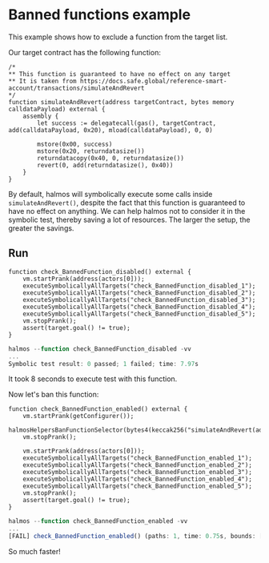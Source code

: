 # Banned functions example
This example shows how to exclude a function from the target list.

Our target contract has the following function:
```solidity
/* 
** This function is guaranteed to have no effect on any target
** It is taken from https://docs.safe.global/reference-smart-account/transactions/simulateAndRevert
*/
function simulateAndRevert(address targetContract, bytes memory calldataPayload) external {
    assembly {
        let success := delegatecall(gas(), targetContract, add(calldataPayload, 0x20), mload(calldataPayload), 0, 0)

        mstore(0x00, success)
        mstore(0x20, returndatasize())
        returndatacopy(0x40, 0, returndatasize())
        revert(0, add(returndatasize(), 0x40))
    }
}
```
By default, halmos will symbolically execute some calls inside `simulateAndRevert()`, despite the fact that this function is guaranteed to have no effect on anything. We can help halmos not to consider it in the symbolic test, thereby saving a lot of resources. The larger the setup, the greater the savings.

## Run
```solidity
function check_BannedFunction_disabled() external {
    vm.startPrank(address(actors[0]));
    executeSymbolicallyAllTargets("check_BannedFunction_disabled_1");
    executeSymbolicallyAllTargets("check_BannedFunction_disabled_2");
    executeSymbolicallyAllTargets("check_BannedFunction_disabled_3");
    executeSymbolicallyAllTargets("check_BannedFunction_disabled_4");
    executeSymbolicallyAllTargets("check_BannedFunction_disabled_5");
    vm.stopPrank();
    assert(target.goal() != true);
}
```
```javascript
halmos --function check_BannedFunction_disabled -vv
...
Symbolic test result: 0 passed; 1 failed; time: 7.97s
```
It took 8 seconds to execute test with this function.

Now let's ban this function:
```solidity
function check_BannedFunction_enabled() external {
    vm.startPrank(getConfigurer());
    halmosHelpersBanFunctionSelector(bytes4(keccak256("simulateAndRevert(address,bytes)")));
    vm.stopPrank();

    vm.startPrank(address(actors[0]));
    executeSymbolicallyAllTargets("check_BannedFunction_enabled_1");
    executeSymbolicallyAllTargets("check_BannedFunction_enabled_2");
    executeSymbolicallyAllTargets("check_BannedFunction_enabled_3");
    executeSymbolicallyAllTargets("check_BannedFunction_enabled_4");
    executeSymbolicallyAllTargets("check_BannedFunction_enabled_5");
    vm.stopPrank();
    assert(target.goal() != true);
}
```
```javascript
halmos --function check_BannedFunction_enabled -vv
...
[FAIL] check_BannedFunction_enabled() (paths: 1, time: 0.75s, bounds: [])
```
So much faster!